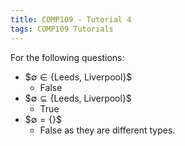```yaml
---
title: COMP109 - Tutorial 4
tags: COMP109 Tutorials
---
```

For the following questions:

* \$$\emptyset \in\{\text{Leeds, Liverpool}\}\$$
	* False
* \$$\emptyset \subseteq\{\text{Leeds, Liverpool}\}\$$
	* True
* \$$\emptyset = \{\}\$$
	* False as they are different types.
